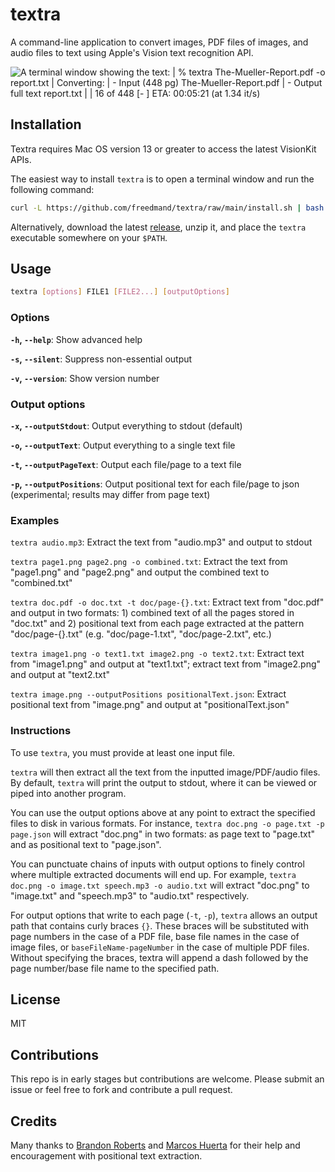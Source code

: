 # textra

A command-line application to convert images, PDF files of images, and audio files to text using Apple's Vision text recognition API.

![A terminal window showing the text: | % textra The-Mueller-Report.pdf -o report.txt | Converting: | - Input (448 pg) The-Mueller-Report.pdf | - Output full text report.txt | | 16 of 448 [-      ] ETA: 00:05:21 (at 1.34 it/s)](https://user-images.githubusercontent.com/306095/208481023-dded4395-5969-4401-ad08-b625eadd33bf.png)

## Installation

Textra requires Mac OS version 13 or greater to access the latest VisionKit APIs.

The easiest way to install `textra` is to open a terminal window and run the following command:

```sh
curl -L https://github.com/freedmand/textra/raw/main/install.sh | bash
```

Alternatively, download the latest [release](https://github.com/freedmand/textra/releases), unzip it, and place the `textra` executable somewhere on your `$PATH`.

## Usage

```sh
textra [options] FILE1 [FILE2...] [outputOptions]
```

### Options

**`-h`, `--help`**: Show advanced help

**`-s`, `--silent`**: Suppress non-essential output

**`-v`, `--version`**: Show version number

### Output options

**`-x`, `--outputStdout`**: Output everything to stdout (default)

**`-o`, `--outputText`**: Output everything to a single text file

**`-t`, `--outputPageText`**: Output each file/page to a text file

**`-p`, `--outputPositions`**: Output positional text for each file/page to json (experimental; results may differ from page text)

### Examples

`textra audio.mp3`: Extract the text from "audio.mp3" and output to stdout

`textra page1.png page2.png -o combined.txt`: Extract the text from "page1.png" and "page2.png" and output the combined text to "combined.txt"

`textra doc.pdf -o doc.txt -t doc/page-{}.txt`: Extract text from "doc.pdf" and output in two formats: 1) combined text of all the pages stored in "doc.txt" and 2) positional text from each page extracted at the pattern "doc/page-{}.txt" (e.g. "doc/page-1.txt", "doc/page-2.txt", etc.)

`textra image1.png -o text1.txt image2.png -o text2.txt`: Extract text from "image1.png" and output at "text1.txt"; extract text from "image2.png" and output at "text2.txt"

`textra image.png --outputPositions positionalText.json`: Extract positional text from "image.png" and output at "positionalText.json"

### Instructions

To use `textra`, you must provide at least one input file.

`textra` will then extract all the text from the inputted image/PDF/audio files. By default,
`textra` will print the output to stdout, where it can be viewed or piped into another
program.

You can use the output options above at any point to extract the specified files to disk in
various formats. For instance, `textra doc.png -o page.txt -p page.json` will extract
"doc.png" in two formats: as page text to "page.txt" and as positional text to "page.json".

You can punctuate chains of inputs with output options to finely control where multiple
extracted documents will end up. For example, `textra doc.png -o image.txt speech.mp3 -o
audio.txt` will extract "doc.png" to "image.txt" and "speech.mp3" to "audio.txt"
respectively.

For output options that write to each page (`-t`, `-p`), `textra` allows an output path that
contains curly braces `{}`. These braces will be substituted with page numbers in the case of a
PDF file, base file names in the case of image files, or `baseFileName-pageNumber` in the case
of multiple PDF files. Without specifying the braces, textra will append a dash followed by
the page number/base file name to the specified path.

## License

MIT

## Contributions

This repo is in early stages but contributions are welcome. Please submit an issue or feel free to fork and contribute a pull request.

## Credits

Many thanks to [Brandon Roberts](https://journa.host/@bxroberts) and [Marcos Huerta](https://vmst.io/@marcoshuerta) for their help and encouragement with positional text extraction.
